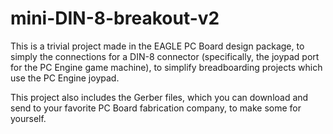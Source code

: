 # mini-DIN-8-breakout-v2

This is a trivial project made in the EAGLE PC Board design package, to
simply the connections for a DIN-8 connector (specifically, the joypad
port for the PC Engine game machine), to simplify breadboarding projects
which use the PC Engine joypad.

This project also includes the Gerber files, which you can download and
send to your favorite PC Board fabrication company, to make some for
yourself.
